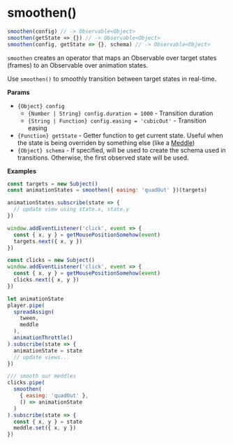 # smoothen()

```js
smoothen(config) // -> Observable<Object>
smoothen(getState => {}) // -> Observable<Object>
smoothen(config, getState => {}, schema) // -> Observable<Object>
```

`smoothen` creates an operator that maps an Observable over
target states (frames) to an Observable over animation states.

Use `smoothen()` to smoothly transition between target states in
real-time.

**Params**

* `{Object} config`
  * `{Number | String} config.duration = 1000` - Transition duration
  * `{String | Function} config.easing = 'cubicOut'` - Transition easing
* `{Function} getState` - Getter function to get current state. Useful
  when the state is being overriden by something else (like a [Meddle](/api/meddle))
* `{Object} schema` - If specified, will be used to create the schema
  used in transitions. Otherwise, the first observed state will be used.

**Examples**

```js
const targets = new Subject()
const animationStates = smoothen({ easing: 'quadOut' })(targets)

animationStates.subscribe(state => {
  // update view using state.x, state.y
})

window.addEventListener('click', event => {
  const { x, y } = getMousePositionSomehow(event)
  targets.next({ x, y })
})
```

```js
const clicks = new Subject()
window.addEventListener('click', event => {
  const { x, y } = getMousePositionSomehow(event)
  clicks.next({ x, y })
})

let animationState
player.pipe(
  spreadAssign(
    tween,
    meddle
  ),
  animationThrottle()
).subscribe(state => {
  animationState = state
  // update views...
})

/// smooth our meddles
clicks.pipe(
  smoothen(
    { easing: 'quadOut' },
    () => animationState
  )
).subscribe(state => {
  const { x, y } = state
  meddle.set({ x, y })
})
```
